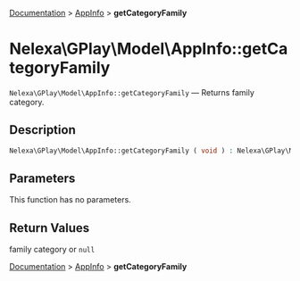 [Documentation](../../README.md) > [AppInfo](README.md) > **getCategoryFamily**

# Nelexa\GPlay\Model\AppInfo::getCategoryFamily
`Nelexa\GPlay\Model\AppInfo::getCategoryFamily` — Returns family category.

## Description
```php
Nelexa\GPlay\Model\AppInfo::getCategoryFamily ( void ) : Nelexa\GPlay\Model\Category | null
```

## Parameters
This function has no parameters.

## Return Values
family category or `null`

[Documentation](../../README.md) > [AppInfo](README.md) > **getCategoryFamily**
